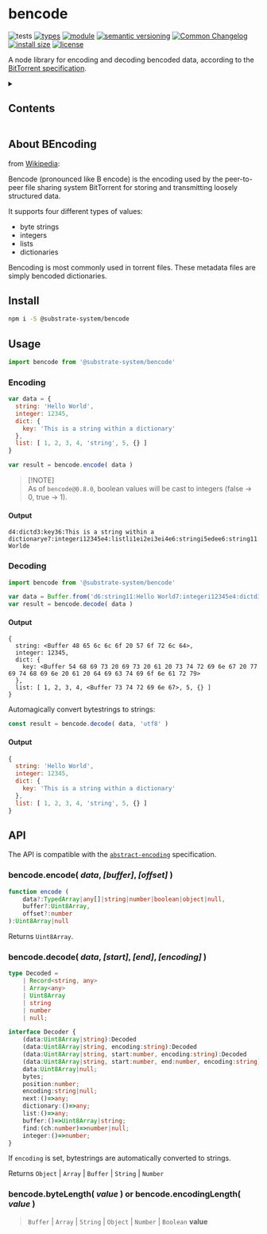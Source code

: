 # bencode

![tests](https://github.com/substrate-system/node-bencode/actions/workflows/nodejs.yml/badge.svg)
[![types](https://img.shields.io/npm/types/@substrate-system/bencode?style=flat-square)](README.md)
[![module](https://img.shields.io/badge/module-ESM%2FCJS-blue?style=flat-square)](README.md)
[![semantic versioning](https://img.shields.io/badge/semver-2.0.0-blue?logo=semver&style=flat-square)](https://semver.org/)
[![Common Changelog](https://nichoth.github.io/badge/common-changelog.svg)](./CHANGELOG.md)
[![install size](https://flat.badgen.net/packagephobia/install/@substrate-system/bencode?cache-control=no-cache)](https://packagephobia.com/result?p=@substrate-system/bencode)
[![license](https://img.shields.io/badge/license-MIT-brightgreen.svg?style=flat-square)](LICENSE)

A node library for encoding and decoding bencoded data,
according to the [BitTorrent specification](http://www.bittorrent.org/beps/bep_0003.html).

<details><summary><h2>Contents</h2></summary>

<!-- toc -->

- [About BEncoding](#about-bencoding)
- [Install](#install)
- [Usage](#usage)
  * [Encoding](#encoding)
  * [Decoding](#decoding)
- [API](#api)
  * [bencode.encode( *data*, *[buffer]*, *[offset]* )](#bencodeencode-data-buffer-offset-)
  * [bencode.decode( *data*, *[start]*, *[end]*, *[encoding]* )](#bencodedecode-data-start-end-encoding-)
  * [bencode.byteLength( *value* ) or bencode.encodingLength( *value* )](#bencodebytelength-value--or-bencodeencodinglength-value-)

<!-- tocstop -->

</details>

## About BEncoding

from [Wikipedia](https://en.wikipedia.org/wiki/Bencoding):

Bencode (pronounced like B encode) is the encoding used by the peer-to-peer
file sharing system BitTorrent for storing and transmitting loosely structured data.

It supports four different types of values:
- byte strings
- integers
- lists
- dictionaries

Bencoding is most commonly used in torrent files.
These metadata files are simply bencoded dictionaries.

## Install

```sh
npm i -S @substrate-system/bencode
```

## Usage

```js
import bencode from '@substrate-system/bencode'
```

### Encoding

```js
var data = {
  string: 'Hello World',
  integer: 12345,
  dict: {
    key: 'This is a string within a dictionary'
  },
  list: [ 1, 2, 3, 4, 'string', 5, {} ]
}

var result = bencode.encode( data )
```

>
> [!NOTE]  
> As of `bencode@0.8.0`, boolean values will be cast to integers (false -> 0, true -> 1).
>


#### Output

```
d4:dictd3:key36:This is a string within a dictionarye7:integeri12345e4:listli1ei2ei3ei4e6:stringi5edee6:string11:Hello Worlde
```

### Decoding

```js
import bencode from '@substrate-system/bencode'

var data = Buffer.from('d6:string11:Hello World7:integeri12345e4:dictd3:key36:This is a string within a dictionarye4:listli1ei2ei3ei4e6:stringi5edeee')
var result = bencode.decode( data )
```

#### Output

```
{
  string: <Buffer 48 65 6c 6c 6f 20 57 6f 72 6c 64>,
  integer: 12345,
  dict: {
    key: <Buffer 54 68 69 73 20 69 73 20 61 20 73 74 72 69 6e 67 20 77 69 74 68 69 6e 20 61 20 64 69 63 74 69 6f 6e 61 72 79>
  },
  list: [ 1, 2, 3, 4, <Buffer 73 74 72 69 6e 67>, 5, {} ]
}
```

Automagically convert bytestrings to strings:

```js
const result = bencode.decode( data, 'utf8' )
```

#### Output

```js
{
  string: 'Hello World',
  integer: 12345,
  dict: {
    key: 'This is a string within a dictionary'
  },
  list: [ 1, 2, 3, 4, 'string', 5, {} ]
}
```

## API

The API is compatible with the [`abstract-encoding`](https://github.com/mafintosh/abstract-encoding) specification.

### bencode.encode( *data*, *[buffer]*, *[offset]* )

```ts
function encode (
    data?:TypedArray|any[]|string|number|boolean|object|null,
    buffer?:Uint8Array,
    offset?:number
):Uint8Array|null
```

Returns `Uint8Array`.

### bencode.decode( *data*, *[start]*, *[end]*, *[encoding]* )

```ts
type Decoded =
    | Record<string, any>
    | Array<any>
    | Uint8Array
    | string
    | number
    | null;

interface Decoder {
    (data:Uint8Array|string):Decoded
    (data:Uint8Array|string, encoding:string):Decoded
    (data:Uint8Array|string, start:number, encoding:string):Decoded
    (data:Uint8Array|string, start:number, end:number, encoding:string):Decoded
    data:Uint8Array|null;
    bytes;
    position:number;
    encoding:string|null;
    next:()=>any;
    dictionary:()=>any;
    list:()=>any;
    buffer:()=>Uint8Array|string;
    find:(ch:number)=>number|null;
    integer:()=>number;
}
```

If `encoding` is set, bytestrings are
automatically converted to strings.

Returns `Object` | `Array` | `Buffer` | `String` | `Number`

### bencode.byteLength( *value* ) or bencode.encodingLength( *value* )

> `Buffer` | `Array` | `String` | `Object` | `Number` | `Boolean` __value__
